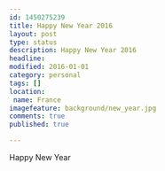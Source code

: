 ```yaml
---
id: 1450275239
title: Happy New Year 2016
layout: post
type: status
description: Happy New Year 2016
headline:
modified: 2016-01-01
category: personal
tags: []
location: 
 name: France
imagefeature: background/new_year.jpg
comments: true
published: true

---
```


Happy New Year
